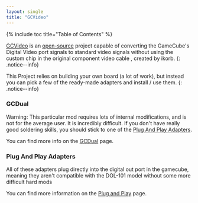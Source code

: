 ```yaml
---
layout: single
title: "GCVideo"
---
```


{% include toc title="Table of Contents" %}

[GCVideo](https://github.com/ikorb/gcvideo) is an [open-source](https://en.wikipedia.org/wiki/Open_source) project capable of converting the GameCube's Digital Video port signals to standard video signals without using the custom chip in the original component video cable <!-- (or Wii, but we won't get into that here) NOT REQUIRED FOR GUIDE-->, created by ikorb.
{: .notice--info}

This Project relies on building your own board (a lot of work), but instead you can pick a few of the ready-made adapters and install / use them.
{: .notice--info}

### GCDual <!-- I only would describe it a little bit and a warning info-->
Warning: This particular mod requires lots of internal modifications, and is not for the average user. It is incredibly difficult.
If you don't have really good soldering skills, you should stick to one of the [Plug And Play Adapters](/gcvideo#plug-and-play-adapters).

You can find more info on the [GCDual](/gcdual) page.

### Plug And Play Adapters
All of these adapters plug directly into the digital out port in the gamecube, meaning they aren't compatible with the DOL-101 model without some more difficult hard mods

You can find more information on the [Plug and Play](/plugnplay) page.
